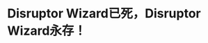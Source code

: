 Disruptor Wizard已死，Disruptor Wizard永存！
================================================================================
